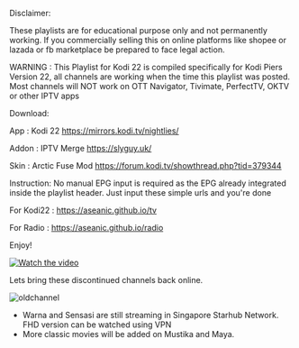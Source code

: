 Disclaimer:

These playlists are for educational purpose only and not permanently working. If you commercially selling this on online platforms like shopee or lazada or fb marketplace be prepared to face legal action.

WARNING : This Playlist for Kodi 22 is compiled specifically for Kodi Piers Version 22, all channels are working when the time this playlist was posted. Most channels will NOT work on OTT Navigator, Tivimate, PerfectTV, OKTV or other IPTV apps 

Download:

App : Kodi 22 https://mirrors.kodi.tv/nightlies/

Addon : IPTV Merge https://slyguy.uk/

Skin : Arctic Fuse Mod https://forum.kodi.tv/showthread.php?tid=379344

Instruction:
No manual EPG input is required as the EPG already integrated inside the playlist header. Just input these simple urls and you're done 

For Kodi22 : https://aseanic.github.io/tv

For Radio : https://aseanic.github.io/radio

Enjoy!

[![Watch the video](https://pictr.com/images/2024/07/23/xxc6wg.jpg)](https://cdntube2.b-cdn.net/mp4/f1ad321fb29d87053d61bbe12a76eaae34695372.mp4)

Lets bring these discontinued channels back online.

![oldchannel](https://github.com/user-attachments/assets/49f12b62-5633-4b6e-a588-814c8d97083f)
* Warna and Sensasi are still streaming in Singapore Starhub Network. FHD version can be watched using VPN
* More classic movies will be added on Mustika and Maya.  
